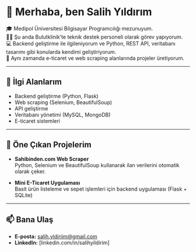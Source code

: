 # 👋 Merhaba, ben Salih Yıldırım

🎓 Medipol Üniversitesi Bilgisayar Programcılığı mezunuyum.  
👨‍💼 Şu anda Bulutklinik’te teknik destek personeli olarak görev yapıyorum.  
💻 Backend geliştirme ile ilgileniyorum ve Python, REST API, veritabanı tasarımı gibi konularda kendimi geliştiriyorum.  
🛒 Aynı zamanda e-ticaret ve web scraping alanlarında projeler üretiyorum.

---

## 🚀 İlgi Alanlarım
- Backend geliştirme (Python, Flask)
- Web scraping (Selenium, BeautifulSoup)
- API geliştirme
- Veritabanı yönetimi (MySQL, MongoDB)
- E-ticaret sistemleri

---

## 📂 Öne Çıkan Projelerim
- **Sahibinden.com Web Scraper**  
  Python, Selenium ve BeautifulSoup kullanarak ilan verilerini otomatik olarak çeker.  


- **Mini E-Ticaret Uygulaması**  
  Basit ürün listeleme ve sepet işlemleri için backend uygulaması (Flask + SQLite)  


---

## 📫 Bana Ulaş
- **E-posta:** salih.yldiriim@gmail.com  
- **LinkedIn:** [linkedin.com/in/salihyildirim]
